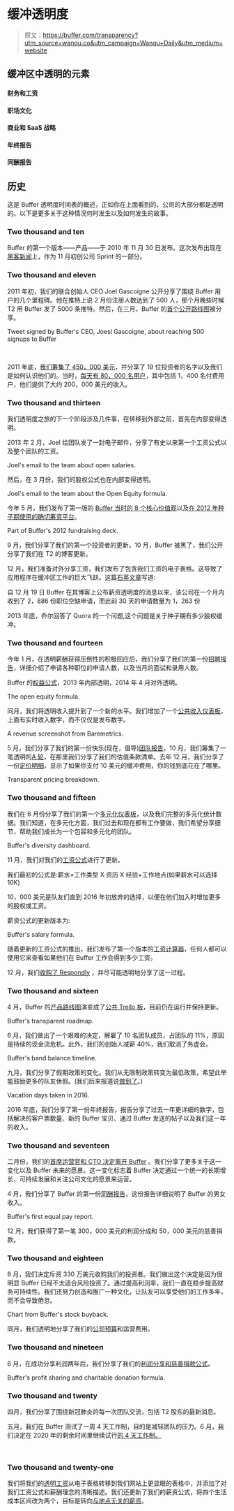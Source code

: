 # 缓冲透明度

> 原文：<https://buffer.com/transparency?utm_source=wanqu.co&utm_campaign=Wanqu+Daily&utm_medium=website>

## 缓冲区中透明的元素

#### 财务和工资

#### 职场文化

#### 商业和 SaaS 战略

#### **年终报告**

#### **同酬报告**

## 历史

这是 Buffer 透明度时间表的概述，正如你在上面看到的，公司的大部分都是透明的。以下是更多关于这种情况何时发生以及如何发生的故事。

### Two thousand and ten

Buffer 的第一个版本——产品——于 2010 年 11 月 30 日发布。这次发布出现在[黑客新闻](https://news.ycombinator.com/item?id=1956119)上，作为 11 月初创公司 Sprint 的一部分。

### Two thousand and eleven

2011 年初，我们的联合创始人 CEO Joel Gascoigne 公开分享了围绕 Buffer 用户的几个里程碑。他在推特上说 2 月份注册人数达到了 500 人，那个月晚些时候 T2 用 Buffer 发了 5000 条推特。然后，在三月，Buffer 的[首个公开路线图](http://j.mp/if8eMK)被分享。



Tweet signed by Buffer's CEO, Joesl Gascoigne, about reaching 500 signups to Buffer



‍

2011 年底，[我们筹集了 450，000 美元](https://buffer.com/resources/the-17-awesome-investors-in-our-400000-seed-round-and-how-we-met-them/)，并分享了 19 位投资者的名字以及我们是如何认识他们的。当时，[每天有 80，000 名用户](https://techcrunch.com/2011/12/20/sharing-scheduler-app-buffer-raises-400000-gets-kicked-out-of-us/)，其中包括 1，400 名付费用户，他们提供了大约 200，000 美元的收入。

### Two thousand and thirteen

我们透明度之旅的下一个阶段涉及几件事，在转移到外部之前，首先在内部变得透明。

2013 年 2 月，Joel 给团队发了一封电子邮件，分享了有史以来第一个工资公式以及整个团队的工资。



Joel's email to the team about open salaries.



然后，在 3 月份，我们的股权公式也在内部变得透明。



Joel's email to the team about the Open Equity formula.



今年 5 月，我们发布了第一版的 [Buffer 当时的 8 个核心价值观](https://www.slideshare.net/Bufferapp/buffer-culture-02)以及[在 2012 年种子期使用的确切筹资平台](https://open.buffer.com/the-slide-deck-we-used-to-raise-half-a-million-dollars/)。



Part of Buffer's 2012 fundraising deck.



9 月，我们分享了我们的第一个投资者的更新，10 月，Buffer 被黑了，我们公开分享了我们在 T2 的博客更新。

12 月，我们准备对外分享工资，我们发布了包含我们工资的电子表格。这导致了应用程序在缓冲区工作的巨大飞跃。这篇[石英文章](https://qz.com/169147/applications-have-doubled-to-the-company-that-discloses-its-salaries/)写道:

自 12 月 19 日 Buffer 在其博客上公布薪资透明度的消息以来，该公司在一个月内收到了 2，886 份职位空缺申请，而此前 30 天的申请数量为 1，263 份

2013 年底，乔尔回答了 Quora 的一个问题,这个问题是关于种子期有多少股权缓冲。

### Two thousand and fourteen

今年 1 月，在透明薪酬获得压倒性的积极回应后，我们分享了我们的第一份[招聘报告](https://open.buffer.com/insights-into-the-hiring-process-at-buffer-in-january-3864-candidates-13-interviews-3-offers-made/)，详细介绍了申请各种职位的申请人数，以及当月的面试和录用人数。

Buffer 的[权益公式](https://open.buffer.com/buffer-open-equity-formula/)，2013 年内部透明，2014 年 4 月对外透明。



The open equity formula.



同月，我们将透明收入提升到了一个新的水平。我们增加了一个[公共收入仪表板](https://open.buffer.com/buffer-public-revenue-dashboard/)，上面有实时收入数字，而不仅仅是发布数字。



A revenue screenshot from Baremetrics.



5 月，我们分享了我们的第一份快乐(现在，倡导)[团队报告](https://open.buffer.com/translating-customer-emails-into-engineering-todos-april-happiness-report/)，10 月，我们筹集了一笔透明的[A 轮](https://open.buffer.com/raising-3-5m-funding-valuation-term-sheet/)，在那里我们分享了我们的估值条款清单。去年 12 月，我们分享了一份[定价明细](https://open.buffer.com/transparent-pricing-buffer/)，显示了如果你支付 10 美元的缓冲费用，你的钱到底花在了哪里。



Transparent pricing breakdown.



### Two thousand and fifteen

我们在 6 月份分享了我们的第一个[多元化仪表板](https://open.buffer.com/diversity-dashboard/)，以及我们完整的多元化统计数据。我们知道，在多元化方面，我们过去和现在都有工作要做，我们希望分享细节，帮助我们成长为一个包容和多元化的团队。



Buffer's diversity dashboard.



11 月，我们对我们的[工资公式](https://open.buffer.com/transparent-salaries/)进行了更新。

我们最初的公式是:薪水=工作类型 X 资历 X 经验+工作地点(如果薪水可以选择 10K)

10，000 美元是队友们直到 2016 年初放弃的选择，以便在他们加入时增加更多的股权或工资。

薪资公式的更新版本为:



Buffer's salary formula.



随着更新的工资公式的推出，我们发布了第一个版本的[工资计算器](https://buffer.com/salary-calculator/)，任何人都可以使用它来查看如果他们在 Buffer 工作会得到多少工资。

12 月，我们[收购了 Respondly](https://open.buffer.com/buffer-acquires-respondly/) ，并尽可能透明地分享了这一过程。

### Two thousand and sixteen

4 月，Buffer 的[产品路线图](https://open.buffer.com/transparent-product-roadmap/)演变成了[公共 Trello 板](https://trello.com/b/PDIV7XW3/buffer-transparent-product-roadmap)，目前仍在运行并保持更新。



Buffer's transparent roadmap.



6 月，我们做出了一个艰难的决定，解雇了 10 名团队成员，占团队的 11%，原因是持续的现金流危机。此外，我们的创始人减薪 40%，我们取消了务虚会。



Buffer's band balance timeline.



九月，我们分享了假期政策的变化。我们从无限制政策转变为最低政策，希望此举能鼓励更多的队友休假。(我们后来报道说[做到了](https://open.buffer.com/employees-take-vacation/)。)



Vacation days taken in 2016\.



2016 年底，我们分享了第一份年终报告，报告分享了过去一年更详细的数字，包括解决的客户票数量、新的 Buffer 宝贝、通过 Buffer 发送的帖子以及我们这一年的收入。

### Two thousand and seventeen

二月份，我们的[首席运营官和 CTO 决定离开 Buffer](https://open.buffer.com/change-at-buffer/) 。我们分享了更多关于这一变化以及 Buffer 未来的愿景。这一变化标志着 Buffer 决定通过一个统一的长期增长、可持续发展和关注公司文化的愿景来运营。

4 月，我们分享了 Buffer 的第一份[同酬报告](https://open.buffer.com/equal-pay/)，这份报告详细说明了 Buffer 的男女收入。



Buffer's first equal pay report.



12 月，我们获得了第一笔 300，000 美元的利润分成和 50，000 美元的慈善捐款。

### Two thousand and eighteen

8 月，我们决定斥资 330 万美元收购我们的投资者。我们做出这个决定是因为很明显 Buffer 已经不太适合风险投资了。通过提高利润率，我们一直在稳步提高财务可持续性。我们还努力创造和推广一种文化，让队友可以享受他们的工作多年，而不会导致倦怠。



Chart from Buffer's stock buyback.



同月，我们透明地分享了我们的[公司预算](https://open.buffer.com/transparent-budget/)和运营费用。

### Two thousand and nineteen

6 月，在成功分享利润两年后，我们分享了我们的[利润分享和慈善捐款公式](https://open.buffer.com/profit-sharing/)。



Buffer's profit sharing and charitable donation formula.



### Two thousand and twenty

四月，我们分享了围绕新冠肺炎的每一次团队交流，包括 T2 股东的最新消息。

五月，我们在 Buffer 测试了一周 4 天工作制，目的是减轻团队的压力。6 月，我们决定在 2020 年的剩余时间里继续试行[的 4 天工作制。](https://open.buffer.com/4-day-workweek-2020/)

‍

### Two thousand and twenty-one

我们将我们的[透明工资](https://buffer.com/salaries)从电子表格转移到我们网站上更显眼的表格中，并添加了对我们工资公式和薪酬理念的清晰描述。我们还更新了我们的薪资公式，将四个生活成本区间改为两个，目标是转向[与地点无关的薪资](https://buffer.com/resources/location-independent-salaries/)。

‍